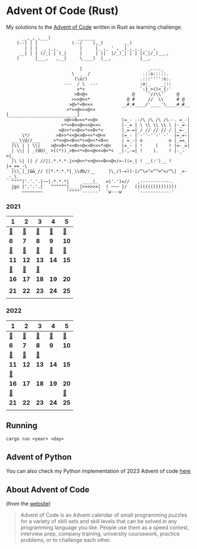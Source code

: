 # Advent Of Code (Rust)

My solutions to the [Advent of Code](https://adventofcode.com/) written in Rust as learning challenge.

```
      __,_,_,___)          _______
    (--| | |             (--/    ),_)        ,_)
       | | |  _ ,_,_        |     |_ ,_ ' , _|_,_,_, _  ,
     __| | | (/_| | (_|     |     | ||  |/_)_| | | |(_|/_)___,
    (      |___,   ,__|     \____)  |__,           |__,

                            |                         _...._
                         \  _  /                    .::o:::::.
                          (\o/)                    .:::'''':o:.
                      ---  / \  ---                :o:_    _:::
                           >*<                     `:}_>()<_{:'
                          >0<@<                 @    `'//\\'`    @
                         >>>@<<*              @ #     //  \\     # @
                        >@>*<0<<<           __#_#____/'____'\____#_#__
                       >*>>@<<<@<<         [__________________________]
                      >@>>0<<<*<<@<         |=_- .-/\ /\ /\ /\--. =_-|
                     >*>>0<<@<<<@<<<        |-_= | \ \\ \\ \\ \ |-_=-|
                    >@>>*<<@<>*<<0<*<       |_=-=| / // // // / |_=-_|
      \*/          >0>>*<<@<>0><<*<@<<      |=_- |`-'`-'`-'`-'  |=_=-|
  ___\\U//___     >*>>@><0<<*>>@><*<0<<     | =_-| o          o |_==_|
  |\\ | | \\|    >@>>0<*<<0>>@<<0<<<*<@<    |=_- | !     (    ! |=-_=|
  | \\| | _(UU)_ >((*))_>0><*<0><@<<<0<*<  _|-,-=| !    ).    ! |-_-=|_
  |\ \| || / //||.*.*.*.|>>@<<*<<@>><0<<@</=-((=_| ! __(:')__ ! |=_==_-\
  |\\_|_|&&_// ||*.*.*.*|_\\db//__     (\_/)-=))-|/^\=^=^^=^=/^\| _=-_-_\
  """"|'.'.'.|~~|.*.*.*|     ____|_   =('.')=//   ,------------.
  jgs |'.'.'.|   ^^^^^^|____|>>>>>>|  ( ~~~ )/   (((((((())))))))
      ~~~~~~~~         '""""`------'  `w---w`     `------------'

```



### 2021

| **1**   | **2**   | **3**   | **4**  | **5**  |
|---------|---------|---------|--------|--------|
| [:star2:](https://github.com/Loethor/adventofcode/blob/master/src/year_2021/day01.rs) | [:star2:](https://github.com/Loethor/adventofcode/blob/master/src/year_2021/day02.rs) | [:star2:](https://github.com/Loethor/adventofcode/blob/master/src/year_2021/day03.rs) | [:star2:](https://github.com/Loethor/adventofcode/blob/master/src/year_2021/day04.rs) | [:star2:](https://github.com/Loethor/adventofcode/blob/master/src/year_2021/day05.rs) |
| **6**   | **7**   | **8**   | **9**  | **10** |
| [:star2:](https://github.com/Loethor/adventofcode/blob/master/src/year_2021/day06.rs) | [:star2:](https://github.com/Loethor/adventofcode/blob/master/src/year_2021/day07.rs) | [:star2:](https://github.com/Loethor/adventofcode/blob/master/src/year_2021/day08.rs) | [:star2:](https://github.com/Loethor/adventofcode/blob/master/src/year_2021/day09.rs) | [:star2:](https://github.com/Loethor/adventofcode/blob/master/src/year_2021/day10.rs) |
| **11**  | **12**  | **13**  | **14** | **15** |
| [:star2:](https://github.com/Loethor/adventofcode/blob/master/src/year_2021/day11.rs) | [:star2:](https://github.com/Loethor/adventofcode/blob/master/src/year_2021/day12.rs) | [:star2:](https://github.com/Loethor/adventofcode/blob/master/src/year_2021/day13.rs) |  |        |        |
| **16**  | **17**  | **18**  | **19** | **20** |
|         |         |         |        |        |
| **21**  | **22**  | **23**  | **24** | **25** |
|         |         |         |        |        |


### 2022

| **1**   | **2**   | **3**   | **4**  | **5**  |
|---------|---------|---------|--------|--------|
| [:star2:](https://github.com/Loethor/adventofcode/blob/master/src/year_2022/day01.rs) | [:star2:](https://github.com/Loethor/adventofcode/blob/master/src/year_2022/day02.rs) | [:star2:](https://github.com/Loethor/adventofcode/blob/master/src/year_2022/day03.rs) | [:star2:](https://github.com/Loethor/adventofcode/blob/master/src/year_2022/day04.rs) | [:star2:](https://github.com/Loethor/adventofcode/blob/master/src/year_2022/day05.rs) |
| **6**   | **7**   | **8**   | **9**  | **10** |
| [:star2:](https://github.com/Loethor/adventofcode/blob/master/src/year_2022/day06.rs) | [:star2:](https://github.com/Loethor/adventofcode/blob/master/src/year_2022/day07.rs) | [:star2:](https://github.com/Loethor/adventofcode/blob/master/src/year_2022/day08.rs) |        |        |
| **11**  | **12**  | **13**  | **14** | **15** |
| [:star2:](https://github.com/Loethor/adventofcode/blob/master/src/year_2022/day11.rs) |         |         |        |        |
| **16**  | **17**  | **18**  | **19** | **20** |
| [:star2:](https://github.com/Loethor/adventofcode/blob/master/src/year_2022/day16.rs) |         |         |        | [:star2:](https://github.com/Loethor/adventofcode/blob/master/src/year_2022/day20.rs) |
| **21**  | **22**  | **23**  | **24** | **25** |
|         |         |         |        |        |

## Running
`cargo run <year> <day>`

## Advent of Python
You can also check my Python implementation of 2023 Advent of code [here](https://github.com/Loethor/adventofpython)

## About Advent of Code
(from the [website](https://adventofcode.com/2022/about))
>Advent of Code is an Advent calendar of small programming puzzles for a variety of skill sets and skill levels that can be solved in any programming language you like. People use them as a speed contest, interview prep, company training, university coursework, practice problems, or to challenge each other.

